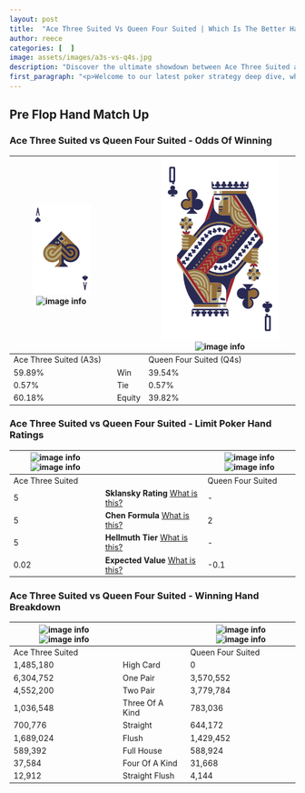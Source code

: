 ```yaml
---
layout: post
title:  "Ace Three Suited Vs Queen Four Suited | Which Is The Better Hand In Poker? A Complete Guide"
author: reece
categories: [  ]
image: assets/images/a3s-vs-q4s.jpg
description: "Discover the ultimate showdown between Ace Three Suited and Queen Four Suited in poker! Uncover the odds, strategies, and scenarios where one hand triumphs over the other. Get ready to up your poker game with this thrilling analysis."
first_paragraph: "<p>Welcome to our latest poker strategy deep dive, where we're pitting two distinct hands against each other in a high-stakes showdown: Ace Three Suited vs Queen Four Suited.</p><p>In the dynamic world of poker, every decision counts, and knowing which hand holds the upper hand is key to your success at the table.</p><p>In this article, we'll dissect these two hands, explore the scenarios where one dominates the other, and equip you with the knowledge to make strategic choices that can tip the odds in your favor.</p><p>Get ready to unravel the intriguing dynamics of these poker hands and elevate your game to new heights.</p>"
---
```




[comment]: # (sp0)

## Pre Flop Hand Match Up

<div class="table hand-ratings" markdown="1"> 



### Ace Three Suited vs Queen Four Suited - Odds Of Winning


    
| ![image info](assets/images/hand1/A.png) ![image info](assets/images/hand1/3s.png) |  | ![image info](assets/images/hand2/Q.png) ![image info](assets/images/hand2/4s.png) |
| -------- | -------- | -------- |
| Ace Three Suited (A3s) |  | Queen Four Suited (Q4s) |
| 59.89% | Win | 39.54% |
| 0.57% | Tie | 0.57% |
| 60.18% | Equity | 39.82% |




[comment]: # (sp1)



### Ace Three Suited vs Queen Four Suited - Limit Poker Hand Ratings


    
| ![image info](https://www.riverpairs.com/assets/images/hand1/A.png) ![image info](https://www.riverpairs.com/assets/images/hand1/3s.png) |  | ![image info](https://www.riverpairs.com/assets/images/hand2/Q.png) ![image info](https://www.riverpairs.com/assets/images/hand2/4s.png) |
| -------- | -------- | -------- |
| Ace Three Suited |  | Queen Four Suited |
| 5 | **Sklansky Rating** [What is this?](/sklansky-rating-explained) | - |
| 5 | **Chen Formula** [What is this?](/chen-formula-explained) | 2 |
| 5 | **Hellmuth Tier** [What is this?](/Hellmuth-tier-explained) | - |
| 0.02 | **Expected Value** [What is this?](/expected-value-explained) | -0.1 |




[comment]: # (sp2)



### Ace Three Suited vs Queen Four Suited - Winning Hand Breakdown


    
| ![image info](https://www.riverpairs.com/assets/images/hand1/A.png) ![image info](https://www.riverpairs.com/assets/images/hand1/3s.png) |  | ![image info](https://www.riverpairs.com/assets/images/hand2/Q.png) ![image info](https://www.riverpairs.com/assets/images/hand2/4s.png) |
| -------- | -------- | -------- |
| Ace Three Suited |  | Queen Four Suited |
| 1,485,180 | High Card | 0 |
| 6,304,752 | One Pair | 3,570,552 |
| 4,552,200 | Two Pair | 3,779,784 |
| 1,036,548 | Three Of A Kind | 783,036 |
| 700,776 | Straight | 644,172 |
| 1,689,024 | Flush | 1,429,452 |
| 589,392 | Full House | 588,924 |
| 37,584 | Four Of A Kind | 31,668 |
| 12,912 | Straight Flush | 4,144 |




[comment]: # (sp3)



</div>

[comment]: # (sp4)



[comment]: # (sp5)

